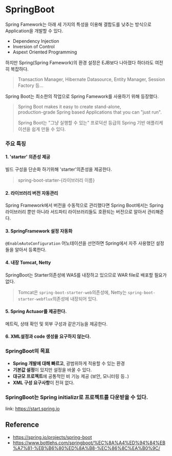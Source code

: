 # SpringBoot
Spring Famework는 아래 세 가지의 특성을 이용해 결합도를 낮추는 방식으로 Application을 개발할 수 있다.
- Dependency Injection
- Inversion of Control
- Aspext Oriented Programming

하지만 Spring(Spring Famework)의 환경 설정은 EJB보다 나아졌다 하더라도 여전히 복잡하다.
> Transaction Manager, Hibernate Datasource, Entity Manager, Session Factory 등...

Spring Boot는 최소한의 작업으로 Spring Famework를 사용하기 위해 등장했다.

> Spring Boot makes it easy to create stand-alone,  
> production-grade Spring based Applications that you can "just run".  
> 
> Spring Boot는 "그냥 실행할 수 있는" 프로덕션 등급의 Spring 기반 애플리케이션을 쉽게 만들 수 있다.


### 주요 특징
#### 1. 'starter' 의존성 제공
빌드 구성을 단순화 하기위해 'starter'의존성을 제공한다.
> spring-boot-starter-{라이브러리 이름}

#### 2. 라이브러리 버전 자동관리
Spring Framework에서 버전을 수동적으로 관리했다면 Spring Boot에서는 Spring 라이브러리 뿐만 아니라 서드파티 라이브러리들도 호환되는 버전으로 알아서 관리해준다.

#### 3. SpringFramework 설정 자동화
`@EnableAutoConfiguration` 어노테이션을 선언하면 Spring에서 자주 사용했던 설정들을 알아서 등록한다.

#### 4. 내장 Tomcat, Netty
SpringBoot는 Starter의존성에 WAS를 내장하고 있으므로 WAR file로 배포할 필요가 없다.
> Tomcat은 `spring-boot-starter-web`의존성에, Netty는 `spring-boot-starter-webflux`의존성에 내장되어 있다.

#### 5. Spring Actuaor를 제공한다. 
메트릭, 상태 확인 및 외부 구성과 같은기능을 제공한다.

#### 6. XML설정과 code 생성을 요구하지 않는다.

### SpringBoot의 목표
- **Spring 개발에 대해 빠르고**, 광범위하게 적용할 수 있는 환경
- **기본값 설정**이 있지만 설정을 바꿀 수 있다.
- **대규모 프로젝트**에 공통적인 비 기능 제공 (보안, 모니터링 등..)
- **XML 구성 요구사항**이 전혀 없다.

### SpringBoot는 Spring initializr로 프로젝트를 다운받을 수 있다.
link: https://start.spring.io


## Reference
- https://spring.io/projects/spring-boot
- https://www.bottlehs.com/springboot/%EC%8A%A4%ED%94%84%EB%A7%81-%EB%B6%80%ED%8A%B8-%EC%86%8C%EA%B0%9C/